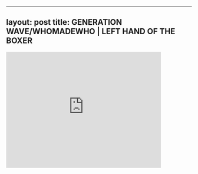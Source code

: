 

---
layout: post
title: GENERATION WAVE/WHOMADEWHO | LEFT HAND OF THE BOXER
---


<iframe width="420" height="315" src="http://www.youtube.com/embed/MYzjCOJdvJ8" frameborder="0" allowfullscreen></iframe>

